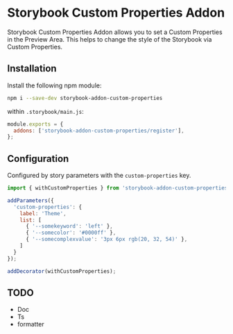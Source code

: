 # Storybook Custom Properties Addon

Storybook Custom Properties Addon allows you to set a Custom Properties in the Preview Area. This helps to change the style of the Storybook via Custom Properties.

## Installation

Install the following npm module:

```sh
npm i --save-dev storybook-addon-custom-properties
```

within `.storybook/main.js`:

```js
module.exports = {
  addons: ['storybook-addon-custom-properties/register'],
};
```

## Configuration

Configured by story parameters with the `custom-properties` key. 

```js
import { withCustomProperties } from 'storybook-addon-custom-properties';

addParameters({
  'custom-properties': {
    label: 'Theme',
    list: [
      { '--somekeyword': 'left' },
      { '--somecolor': '#0000ff' },
      { '--somecomplexvalue': '3px 6px rgb(20, 32, 54)' }, 
    ]
  }
});

addDecorator(withCustomProperties);
```

## TODO
- Doc
- Ts
- formatter
